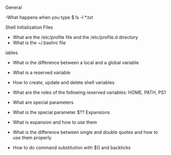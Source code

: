 General

-What happens when you type $ ls -l *.txt

Shell Initialization Files

- What are the /etc/profile file and the /etc/profile.d directory
- What is the ~/.bashrc file

iables

- What is the difference between a local and a global variable
- What is a reserved variable
- How to create, update and delete shell variables
- What are the roles of the following reserved variables: HOME, PATH, PS1
- What are special parameters
- What is the special parameter $??
Expansions

- What is expansion and how to use them
- What is the difference between single and double quotes and how to use them properly
- How to do command substitution with $() and backticks
